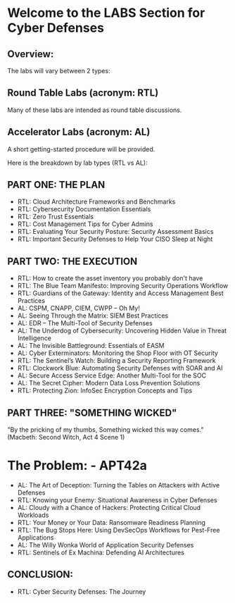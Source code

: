 # Welcome to the LABS Section for Cyber Defenses
## Overview:
The labs will vary between 2 types:
## Round Table Labs (acronym: RTL)
Many of these labs are intended as round table discussions.
## Accelerator Labs (acronym: AL)
A short getting-started procedure will be provided.

Here is the breakdown by lab types (RTL vs AL):

## PART ONE: THE PLAN
- RTL: Cloud Architecture Frameworks and Benchmarks
- RTL: Cybersecurity Documentation Essentials
- RTL: Zero Trust Essentials
- RTL: Cost Management Tips for Cyber Admins
- RTL: Evaluating Your Security Posture: Security Assessment Basics
- RTL: Important Security Defenses to Help Your CISO Sleep at Night

## PART TWO: THE EXECUTION
- RTL: How to create the asset inventory you probably don't have
- RTL: The Blue Team Manifesto: Improving Security Operations Workflow
- RTL: Guardians of the Gateway: Identity and Access Management Best Practices
- AL: CSPM, CNAPP, CIEM, CWPP – Oh My!
- AL: Seeing Through the Matrix: SIEM Best Practices
- AL: EDR – The Multi-Tool of Security Defenses
- AL: The Underdog of Cybersecurity: Uncovering Hidden Value in Threat Intelligence
- AL: The Invisible Battleground: Essentials of EASM
- AL: Cyber Exterminators: Monitoring the Shop Floor with OT Security
- RTL: The Sentinel’s Watch: Building a Security Reporting Framework
- RTL: Clockwork Blue: Automating Security Defenses with SOAR and AI
- AL: Secure Access Service Edge: Another Multi-Tool for the SOC
- AL: The Secret Cipher: Modern Data Loss Prevention Solutions
- RTL: Protecting Zion: InfoSec Encryption Concepts and Tips

## PART THREE: "SOMETHING WICKED"
"By the pricking of my thumbs, Something wicked this way comes." (Macbeth: Second Witch, Act 4 Scene 1)

# The Problem: - APT42a

- AL: The Art of Deception: Turning the Tables on Attackers with Active Defenses
- RTL: Knowing your Enemy: Situational Awareness in Cyber Defenses
- AL: Cloudy with a Chance of Hackers: Protecting Critical Cloud Workloads
- RTL: Your Money or Your Data: Ransomware Readiness Planning
- RTL: The Bug Stops Here: Using DevSecOps Workflows for Pest-Free Applications
- AL: The Willy Wonka World of Application Security Defenses
- RTL: Sentinels of Ex Machina: Defending AI Architectures

## CONCLUSION:
- RTL: Cyber Security Defenses: The Journey
